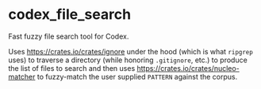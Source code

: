 # codex_file_search

Fast fuzzy file search tool for Codex.

Uses <https://crates.io/crates/ignore> under the hood (which is what `ripgrep` uses) to traverse a directory (while honoring `.gitignore`, etc.) to produce the list of files to search and then uses <https://crates.io/crates/nucleo-matcher> to fuzzy-match the user supplied `PATTERN` against the corpus.
